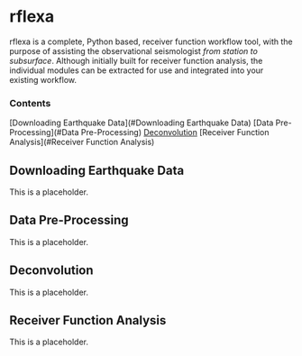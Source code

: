 # rflexa

rflexa is a complete, Python based, receiver function workflow tool, with the purpose of assisting the observational seismologist *from station to subsurface*. Although initially built for receiver function analysis, the individual modules can be extracted for use and integrated into your existing workflow.

### Contents
[Downloading Earthquake Data](#Downloading Earthquake Data)
[Data Pre-Processing](#Data Pre-Processing)
[Deconvolution](#Deconvolution)
[Receiver Function Analysis](#Receiver Function Analysis)

## Downloading Earthquake Data
This is a placeholder.

## Data Pre-Processing
This is a placeholder.

## Deconvolution
This is a placeholder.

## Receiver Function Analysis
This is a placeholder.
